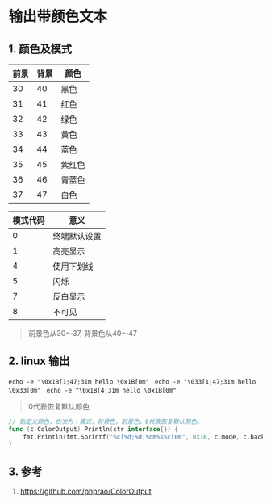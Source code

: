 # 输出带颜色文本

## 1. 颜色及模式

| 前景 | 背景  | 颜色 |
|--|----|--|
| 30 |  40 | 黑色 |
| 31 |  41 | 红色 |
| 32 |  42 | 绿色 |
| 33 |  43 | 黄色 |
| 34 |  44 | 蓝色 |
| 35 |  45 | 紫红色 |
| 36 |  46 | 青蓝色 |
| 37 |  47 | 白色 |

| 模式代码| 意义 |
| -- |---------- |
|  0 |  终端默认设置 |
|  1 |  高亮显示 |
|  4 |  使用下划线 |
|  5 |  闪烁 |
|  7 |  反白显示 |
|  8 |  不可见 |

> 前景色从30～37, 背景色从40～47

## 2. linux 输出

``echo -e "\0x1B[1;47;31m hello \0x1B[0m" ``
``echo -e "\033[1;47;31m hello \0x33[0m" ``
``echo -e "\0x1B[4;31m hello \0x1B[0m" ``

> 0代表恢复默认颜色


```go
// 始定义颜色，依次为：模式，背景色，前景色，0代表恢复默认颜色。
func (c ColorOutput) Println(str interface{}) {
	fmt.Println(fmt.Sprintf("%c[%d;%d;%dm%s%c[0m", 0x1B, c.mode, c.backColor, c.frontColor, str, 0x1B))
}
```

## 3. 参考

1. [https://github.com/phprao/ColorOutput
](https://github.com/phprao/ColorOutput)